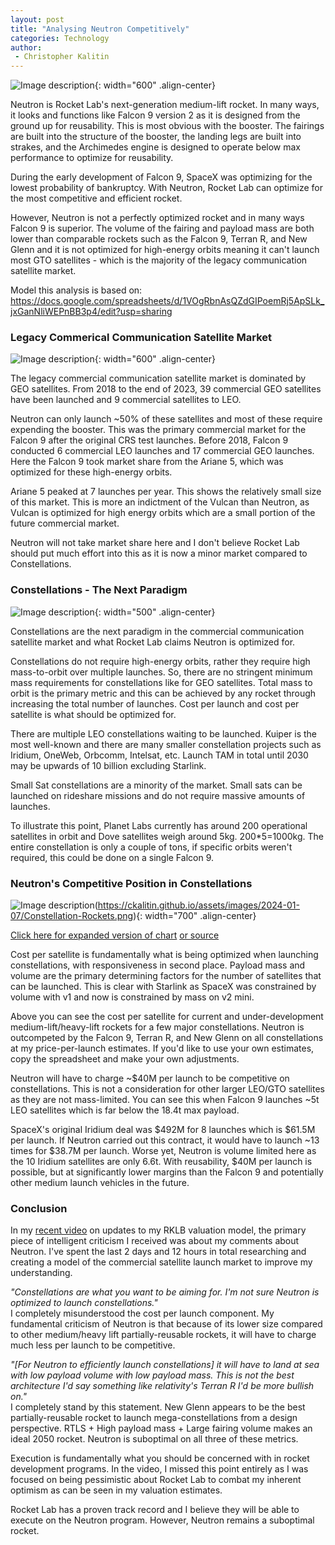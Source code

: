 ```yaml
---
layout: post
title: "Analysing Neutron Competitively"
categories: Technology
author:
 - Christopher Kalitin
---
```

<head>
    <meta property="og:image" content="{{site.url}}/assets/images/2024-01-07/neutron-deploy.jpg">
</head>

![Image description]({{site.url}}/assets/images/2024-01-07/neutron-deploy.jpg){: width="600" .align-center}

Neutron is Rocket Lab's next-generation medium-lift rocket. In many ways, it looks and functions like Falcon 9 version 2 as it is designed from the ground up for reusability. This is most obvious with the booster. The fairings are built into the structure of the booster, the landing legs are built into strakes, and the Archimedes engine is designed to operate below max performance to optimize for reusability.

During the early development of Falcon 9, SpaceX was optimizing for the lowest probability of bankruptcy. With Neutron, Rocket Lab can optimize for the most competitive and efficient rocket.

However, Neutron is not a perfectly optimized rocket and in many ways Falcon 9 is superior. The volume of the fairing and payload mass are both lower than comparable rockets such as the Falcon 9, Terran R, and New Glenn and it is not optimized for high-energy orbits meaning it can't launch most GTO satellites - which is the majority of the legacy communication satellite market.

Model this analysis is based on: <a href="https://docs.google.com/spreadsheets/d/1VOgRbnAsQZdGIPoemRj5ApSLk_jxGanNliWEPnBB3p4/edit?usp=sharing">https://docs.google.com/spreadsheets/d/1VOgRbnAsQZdGIPoemRj5ApSLk_jxGanNliWEPnBB3p4/edit?usp=sharing</a>

### <b>Legacy Commerical Communication Satellite Market</b>

![Image description]({{site.url}}/assets/images/2024-01-07/Launches-Total-Type-Mass.png){: width="600" .align-center}

The legacy commercial communication satellite market is dominated by GEO satellites. From 2018 to the end of 2023, 39 commercial GEO satellites have been launched and 9 commercial satellites to LEO.

Neutron can only launch ~50% of these satellites and most of these require expending the booster. This was the primary commercial market for the Falcon 9 after the original CRS test launches. Before 2018, Falcon 9 conducted 6 commercial LEO launches and 17 commercial GEO launches. Here the Falcon 9 took market share from the Ariane 5, which was optimized for these high-energy orbits.

Ariane 5 peaked at 7 launches per year. This shows the relatively small size of this market. This is more an indictment of the Vulcan than Neutron, as Vulcan is optimized for high energy orbits which are a small portion of the future commercial market.

Neutron will not take market share here and I don't believe Rocket Lab should put much effort into this as it is now a minor market compared to Constellations.

### <b>Constellations - The Next Paradigm</b>

![Image description]({{site.url}}/assets/images/2024-01-07/Launches-Type-Pie.png){: width="500" .align-center}

Constellations are the next paradigm in the commercial communication satellite market and what Rocket Lab claims Neutron is optimized for. 

Constellations do not require high-energy orbits, rather they require high mass-to-orbit over multiple launches. So, there are no stringent minimum mass requirements for constellations like for GEO satellites. Total mass to orbit is the primary metric and this can be achieved by any rocket through increasing the total number of launches. Cost per launch and cost per satellite is what should be optimized for.

There are multiple LEO constellations waiting to be launched. Kuiper is the most well-known and there are many smaller constellation projects such as Iridium, OneWeb, Orbcomm, Intelsat, etc. Launch TAM in total until 2030 may be upwards of 10 billion excluding Starlink.

Small Sat constellations are a minority of the market. Small sats can be launched on rideshare missions and do not require massive amounts of launches. 

To illustrate this point, Planet Labs currently has around 200 operational satellites in orbit and Dove satellites weigh around 5kg. 200*5=1000kg. The entire constellation is only a couple of tons, if specific orbits weren't required, this could be done on a single Falcon 9.

### <b>Neutron's Competitive Position in Constellations</b>

![Image description]({{site.url}}/assets/images/2024-01-07/Constellation-Rockets.png)(https://ckalitin.github.io/assets/images/2024-01-07/Constellation-Rockets.png){: width="700" .align-center}

<a href="{{site.url}}/assets/images/2024-01-07/Constellation-Rockets.png">Click here for expanded version of chart</a> <a href="https://docs.google.com/spreadsheets/d/1VOgRbnAsQZdGIPoemRj5ApSLk_jxGanNliWEPnBB3p4/edit?usp=sharing">or source</a>

Cost per satellite is fundamentally what is being optimized when launching constellations, with responsiveness in second place. Payload mass and volume are the primary determining factors for the number of satellites that can be launched. This is clear with Starlink as SpaceX was constrained by volume with v1 and now is constrained by mass on v2 mini. 

Above you can see the cost per satellite for current and under-development medium-lift/heavy-lift rockets for a few major constellations. Neutron is outcompeted by the Falcon 9, Terran R, and New Glenn on all constellations at my price-per-launch estimates. If you'd like to use your own estimates, copy the spreadsheet and make your own adjustments.

Neutron will have to charge ~$40M per launch to be competitive on constellations. This is not a consideration for other larger LEO/GTO satellites as they are not mass-limited. You can see this when Falcon 9 launches ~5t LEO satellites which is far below the 18.4t max payload.

SpaceX's original Iridium deal was $492M for 8 launches which is $61.5M per launch. If Neutron carried out this contract, it would have to launch ~13 times for $38.7M per launch. Worse yet, Neutron is volume limited here as the 10 Iridium satellites are only 6.6t. With reusability, $40M per launch is possible, but at significantly lower margins than the Falcon 9 and potentially other medium launch vehicles in the future.

### <b>Conclusion</b>

In my <a href="https://youtu.be/kKo5IDTiWIU?si=ia7J-ZC1VPU2lDkC">recent video</a> on updates to my RKLB valuation model, the primary piece of intelligent criticism I received was about my comments about Neutron. I've spent the last 2 days and 12 hours in total researching and creating a model of the commercial satellite launch market to improve my understanding.

<i>"Constellations are what you want to be aiming for. I'm not sure Neutron is optimized to launch constellations."</i>  
I completely misunderstood the cost per launch component. My fundamental criticism of Neutron is that because of its lower size compared to other medium/heavy lift partially-reusable rockets, it will have to charge much less per launch to be competitive.

<i>"[For Neutron to efficiently launch constellations] it will have to land at sea with low payload volume with low payload mass. This is not the best architecture I'd say something like relativity's Terran R I'd be more bullish on."</i>  
I completely stand by this statement. New Glenn appears to be the best partially-reusable rocket to launch mega-constellations from a design perspective. RTLS + High payload mass + Large fairing volume makes an ideal 2050 rocket. Neutron is suboptimal on all three of these metrics.

Execution is fundamentally what you should be concerned with in rocket development programs. In the video, I missed this point entirely as I was focused on being pessimistic about Rocket Lab to combat my inherent optimism as can be seen in my valuation estimates.

Rocket Lab has a proven track record and I believe they will be able to execute on the Neutron program. However, Neutron remains a suboptimal rocket.